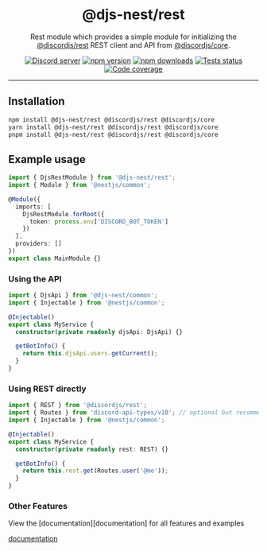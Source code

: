 <div align="center">
    <h1>@djs-nest/rest</h1>
    Rest module which provides a simple module for initializing the <a href="https://github.com/discordjs/discord.js/tree/main/packages/rest">@discordjs/rest</a> REST client and API from <a href="https://github.com/discordjs/discord.js/tree/main/packages/core">@discordjs/core</a>.
    <br/>
    <p>
        <a href="https://discord.gg/ZTapEzyD6G"><img src="https://img.shields.io/discord/222078108977594368?color=5865F2&logo=discord&logoColor=white" alt="Discord server" /></a>
		<a href="https://www.npmjs.com/package/@djs-nest/rest"><img src="https://img.shields.io/npm/v/@djs-nest/rest.svg?maxAge=3600" alt="npm version" /></a>
		<a href="https://www.npmjs.com/package/@djs-nest/rest"><img src="https://img.shields.io/npm/dt/@djs-nest/rest.svg?maxAge=3600" alt="npm downloads" /></a>
		<a href="https://github.com/djs-nest/djs-nest/actions"><img src="https://github.com/djs-nest/djs-nest/actions/workflows/tests.yml/badge.svg" alt="Tests status" /></a>
		<a href="https://codecov.io/gh/djs-nest/djs-nest" ><img src="https://codecov.io/gh/djs-nest/djs-nest/branch/main/graph/badge.svg?flag=rest" alt="Code coverage" /></a>
	</p>
</div>

---

## Installation

```bash
npm install @djs-nest/rest @discordjs/rest @discordjs/core
yarn install @djs-nest/rest @discordjs/rest @discordjs/core
pnpm install @djs-nest/rest @discordjs/rest @discordjs/core
```

## Example usage

```ts
import { DjsRestModule } from '@djs-nest/rest';
import { Module } from '@nestjs/common';

@Module({
  imports: [
    DjsRestModule.forRoot({
      token: process.env['DISCORD_BOT_TOKEN']
    })
  ],
  providers: []
})
export class MainModule {}
```

### Using the API

```ts
import { DjsApi } from '@djs-nest/common';
import { Injectable } from '@nestjs/common';

@Injectable()
export class MyService {
  constructor(private readonly djsApi: DjsApi) {}

  getBotInfo() {
    return this.djsApi.users.getCurrent();
  }
}
```

### Using REST directly

```ts
import { REST } from '@discordjs/rest';
import { Routes } from 'discord-api-types/v10'; // optional but recommended, to use the types for routes
import { Injectable } from '@nestjs/common';

@Injectable()
export class MyService {
  constructor(private readonly rest: REST) {}

  getBotInfo() {
    return this.rest.get(Routes.user('@me'));
  }
}
```

### Other Features

View the [documentation][documentation] for all features and examples

[documentation](https://djs-nest.github.io/djs-nest/)
